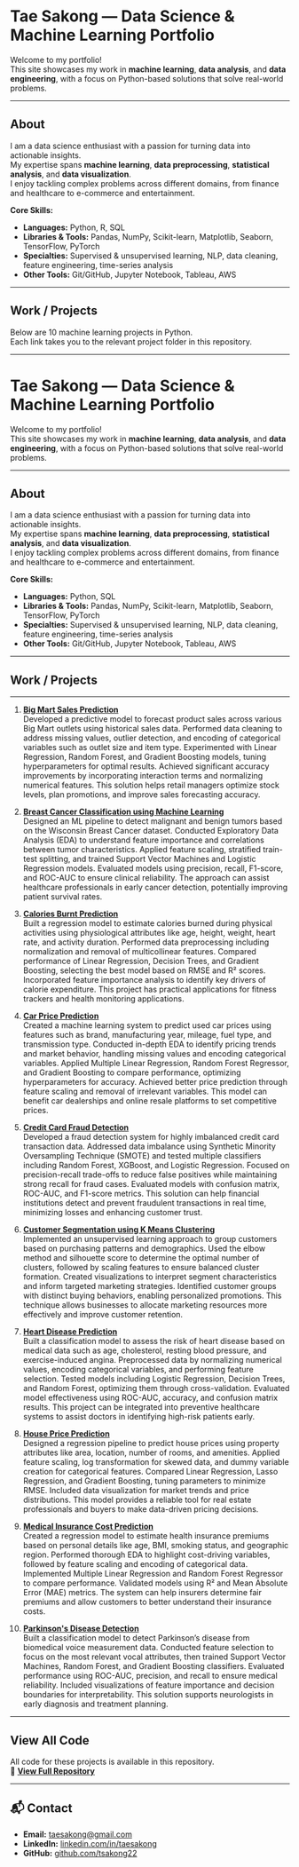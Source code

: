 # Tae Sakong — Data Science & Machine Learning Portfolio

Welcome to my portfolio!  
This site showcases my work in **machine learning**, **data analysis**, and **data engineering**, with a focus on Python-based solutions that solve real-world problems.

---

## About

I am a data science enthusiast with a passion for turning data into actionable insights.  
My expertise spans **machine learning**, **data preprocessing**, **statistical analysis**, and **data visualization**.  
I enjoy tackling complex problems across different domains, from finance and healthcare to e-commerce and entertainment.

**Core Skills:**
- **Languages:** Python, R, SQL  
- **Libraries & Tools:** Pandas, NumPy, Scikit-learn, Matplotlib, Seaborn, TensorFlow, PyTorch  
- **Specialties:** Supervised & unsupervised learning, NLP, data cleaning, feature engineering, time-series analysis  
- **Other Tools:** Git/GitHub, Jupyter Notebook, Tableau, AWS  

---

## Work / Projects

Below are 10 machine learning projects in Python.  
Each link takes you to the relevant project folder in this repository.

---
# Tae Sakong — Data Science & Machine Learning Portfolio

Welcome to my portfolio!  
This site showcases my work in **machine learning**, **data analysis**, and **data engineering**, with a focus on Python-based solutions that solve real-world problems.

---

## About

I am a data science enthusiast with a passion for turning data into actionable insights.  
My expertise spans **machine learning**, **data preprocessing**, **statistical analysis**, and **data visualization**.  
I enjoy tackling complex problems across different domains, from finance and healthcare to e-commerce and entertainment.

**Core Skills:**
- **Languages:** Python, SQL  
- **Libraries & Tools:** Pandas, NumPy, Scikit-learn, Matplotlib, Seaborn, TensorFlow, PyTorch  
- **Specialties:** Supervised & unsupervised learning, NLP, data cleaning, feature engineering, time-series analysis  
- **Other Tools:** Git/GitHub, Jupyter Notebook, Tableau, AWS  

---

## Work / Projects

---

1. **[Big Mart Sales Prediction](projects/big-mart-sales-prediction)**  
   Developed a predictive model to forecast product sales across various Big Mart outlets using historical sales data. Performed data cleaning to address missing values, outlier detection, and encoding of categorical variables such as outlet size and item type. Experimented with Linear Regression, Random Forest, and Gradient Boosting models, tuning hyperparameters for optimal results. Achieved significant accuracy improvements by incorporating interaction terms and normalizing numerical features. This solution helps retail managers optimize stock levels, plan promotions, and improve sales forecasting accuracy.

2. **[Breast Cancer Classification using Machine Learning](projects/breast-Cancer-Classification)**  
   Designed an ML pipeline to detect malignant and benign tumors based on the Wisconsin Breast Cancer dataset. Conducted Exploratory Data Analysis (EDA) to understand feature importance and correlations between tumor characteristics. Applied feature scaling, stratified train-test splitting, and trained Support Vector Machines and Logistic Regression models. Evaluated models using precision, recall, F1-score, and ROC-AUC to ensure clinical reliability. The approach can assist healthcare professionals in early cancer detection, potentially improving patient survival rates.

3. **[Calories Burnt Prediction](projects/Calories-Burnt-Prediction)**  
   Built a regression model to estimate calories burned during physical activities using physiological attributes like age, height, weight, heart rate, and activity duration. Performed data preprocessing including normalization and removal of multicollinear features. Compared performance of Linear Regression, Decision Trees, and Gradient Boosting, selecting the best model based on RMSE and R² scores. Incorporated feature importance analysis to identify key drivers of calorie expenditure. This project has practical applications for fitness trackers and health monitoring applications.

4. **[Car Price Prediction](projects/Car-Price-Prediction)**  
   Created a machine learning system to predict used car prices using features such as brand, manufacturing year, mileage, fuel type, and transmission type. Conducted in-depth EDA to identify pricing trends and market behavior, handling missing values and encoding categorical variables. Applied Multiple Linear Regression, Random Forest Regressor, and Gradient Boosting to compare performance, optimizing hyperparameters for accuracy. Achieved better price prediction through feature scaling and removal of irrelevant variables. This model can benefit car dealerships and online resale platforms to set competitive prices.

5. **[Credit Card Fraud Detection](projects/Credit-Card-Fraud-Detection)**  
   Developed a fraud detection system for highly imbalanced credit card transaction data. Addressed data imbalance using Synthetic Minority Oversampling Technique (SMOTE) and tested multiple classifiers including Random Forest, XGBoost, and Logistic Regression. Focused on precision-recall trade-offs to reduce false positives while maintaining strong recall for fraud cases. Evaluated models with confusion matrix, ROC-AUC, and F1-score metrics. This solution can help financial institutions detect and prevent fraudulent transactions in real time, minimizing losses and enhancing customer trust.

6. **[Customer Segmentation using K Means Clustering](projects/Customer-Segmentation)**  
   Implemented an unsupervised learning approach to group customers based on purchasing patterns and demographics. Used the elbow method and silhouette score to determine the optimal number of clusters, followed by scaling features to ensure balanced cluster formation. Created visualizations to interpret segment characteristics and inform targeted marketing strategies. Identified customer groups with distinct buying behaviors, enabling personalized promotions. This technique allows businesses to allocate marketing resources more effectively and improve customer retention.

7. **[Heart Disease Prediction](projects/Heart-Disease-Prediction)**  
   Built a classification model to assess the risk of heart disease based on medical data such as age, cholesterol, resting blood pressure, and exercise-induced angina. Preprocessed data by normalizing numerical values, encoding categorical variables, and performing feature selection. Tested models including Logistic Regression, Decision Trees, and Random Forest, optimizing them through cross-validation. Evaluated model effectiveness using ROC-AUC, accuracy, and confusion matrix results. This project can be integrated into preventive healthcare systems to assist doctors in identifying high-risk patients early.

8. **[House Price Prediction](projects/House-Price-Prediction)**  
   Designed a regression pipeline to predict house prices using property attributes like area, location, number of rooms, and amenities. Applied feature scaling, log transformation for skewed data, and dummy variable creation for categorical features. Compared Linear Regression, Lasso Regression, and Gradient Boosting, tuning parameters to minimize RMSE. Included data visualization for market trends and price distributions. This model provides a reliable tool for real estate professionals and buyers to make data-driven pricing decisions.

9. **[Medical Insurance Cost Prediction](projects/Medical-Insurance-Cost-Prediction)**  
   Created a regression model to estimate health insurance premiums based on personal details like age, BMI, smoking status, and geographic region. Performed thorough EDA to highlight cost-driving variables, followed by feature scaling and encoding of categorical data. Implemented Multiple Linear Regression and Random Forest Regressor to compare performance. Validated models using R² and Mean Absolute Error (MAE) metrics. The system can help insurers determine fair premiums and allow customers to better understand their insurance costs.

10. **[Parkinson's Disease Detection](projects/Parkinsons-Disease-Detection)**  
    Built a classification model to detect Parkinson’s disease from biomedical voice measurement data. Conducted feature selection to focus on the most relevant vocal attributes, then trained Support Vector Machines, Random Forest, and Gradient Boosting classifiers. Evaluated performance using ROC-AUC, precision, and recall to ensure medical reliability. Included visualizations of feature importance and decision boundaries for interpretability. This solution supports neurologists in early diagnosis and treatment planning.

---

## View All Code

All code for these projects is available in this repository.  
🔗 [**View Full Repository**](./)

---

## 📬 Contact

- **Email:** [taesakong@gmail.com](mailto:taesakong@gmail.com)  
- **LinkedIn:** [linkedin.com/in/taesakong](https://linkedin.com/in/taesakong)  
- **GitHub:** [github.com/tsakong22](https://github.com/tsakong22)  
